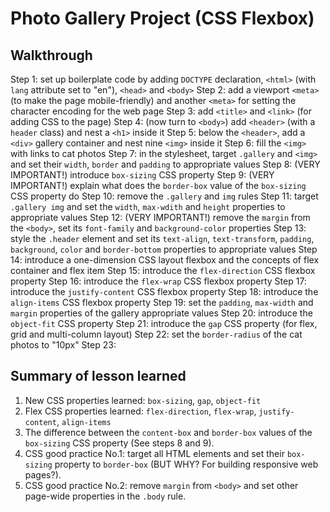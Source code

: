 # Photo Gallery Project (CSS Flexbox)

## Walkthrough

Step 1: set up boilerplate code by adding `DOCTYPE` declaration, `<html>` (with
        `lang` attribute set to "en"), `<head>` and `<body>`
Step 2: add a viewport `<meta>` (to make the page mobile-friendly) and another
        `<meta>` for setting the character encoding for the web page
Step 3: add `<title>` and `<link>` (for adding CSS to the page)
Step 4: (now turn to `<body>`) add `<header>` (with a `header` class) and nest
        a `<h1>` inside it
Step 5: below the `<header>`, add a `<div>` gallery container and nest nine
        `<img>` inside it
Step 6: fill the `<img>` with links to cat photos
Step 7: in the stylesheet, target `.gallery` and `<img>` and set their `width`,
        `border` and `padding` to appropriate values
Step 8: (VERY IMPORTANT!) introduce `box-sizing` CSS property
Step 9: (VERY IMPORTANT!) explain what does the `border-box` value of the
        `box-sizing` CSS property do
Step 10: remove the `.gallery` and `img` rules
Step 11: target `.gallery img` and set the `width`, `max-wdith` and `height`
         properties to appropriate values
Step 12: (VERY IMPORTANT!) remove the `margin` from the `<body>`, set its
         `font-family` and `background-color` properties
Step 13: style the `.header` element and set its `text-align`, `text-transform`,
         `padding`, `background`, `color` and `border-bottom` properties to
         appropriate values
Step 14: introduce a one-dimension CSS layout flexbox and the concepts of
         flex container and flex item
Step 15: introduce the `flex-direction` CSS flexbox property
Step 16: introduce the `flex-wrap` CSS flexbox property
Step 17: introduce the `justify-content` CSS flexbox property
Step 18: introduce the `align-items` CSS flexbox property
Step 19: set the `padding`, `max-width` and `margin` properties of the gallery
         appropriate values
Step 20: introduce the `object-fit` CSS property
Step 21: introduce the `gap` CSS property (for flex, grid and multi-column
         layout)
Step 22: set the `border-radius` of the cat photos to "10px"
Step 23:

## Summary of lesson learned

1. New CSS properties learned: `box-sizing`, `gap`, `object-fit`
2. Flex CSS properties learned: `flex-direction`, `flex-wrap`,
   `justify-content`, `align-items`
3. The difference between the `content-box` and `border-box` values of the
   `box-sizing` CSS property (See steps 8 and 9).
4. CSS good practice No.1: target all HTML elements and set their `box-sizing`
   property to `border-box` (BUT WHY? For building responsive web pages?).
5. CSS good practice No.2: remove `margin` from `<body>` and set other page-wide
   properties in the `.body` rule.
